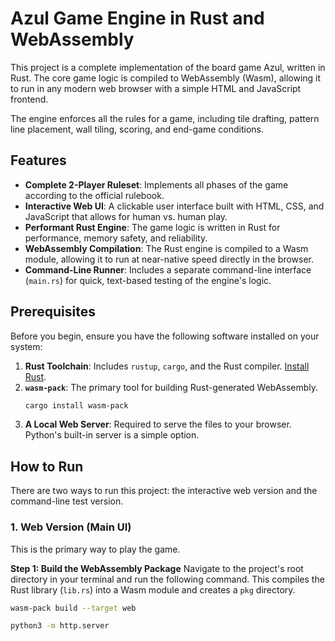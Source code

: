 # Azul Game Engine in Rust and WebAssembly

This project is a complete implementation of the board game Azul, written in Rust. The core game logic is compiled to WebAssembly (Wasm), allowing it to run in any modern web browser with a simple HTML and JavaScript frontend.

The engine enforces all the rules for a game, including tile drafting, pattern line placement, wall tiling, scoring, and end-game conditions.

## Features

- **Complete 2-Player Ruleset**: Implements all phases of the game according to the official rulebook.
- **Interactive Web UI**: A clickable user interface built with HTML, CSS, and JavaScript that allows for human vs. human play.
- **Performant Rust Engine**: The game logic is written in Rust for performance, memory safety, and reliability.
- **WebAssembly Compilation**: The Rust engine is compiled to a Wasm module, allowing it to run at near-native speed directly in the browser.
- **Command-Line Runner**: Includes a separate command-line interface (`main.rs`) for quick, text-based testing of the engine's logic.

## Prerequisites

Before you begin, ensure you have the following software installed on your system:

1.  **Rust Toolchain**: Includes `rustup`, `cargo`, and the Rust compiler. [Install Rust](https://www.rust-lang.org/tools/install).
2.  **`wasm-pack`**: The primary tool for building Rust-generated WebAssembly.
    ```bash
    cargo install wasm-pack
    ```
3.  **A Local Web Server**: Required to serve the files to your browser. Python's built-in server is a simple option.

## How to Run

There are two ways to run this project: the interactive web version and the command-line test version.

### 1. Web Version (Main UI)

This is the primary way to play the game.

**Step 1: Build the WebAssembly Package**
Navigate to the project's root directory in your terminal and run the following command. This compiles the Rust library (`lib.rs`) into a Wasm module and creates a `pkg` directory.

```bash
wasm-pack build --target web

python3 -m http.server


